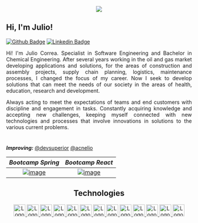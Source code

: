 <div align="center">
<image src="https://user-images.githubusercontent.com/95655712/180702478-fd6dcb4c-50dc-46b9-8bed-08ffdf647464.png">

</div>

## Hi, I'm Julio!

[![Github Badge](https://user-images.githubusercontent.com/95655712/180698186-8c6f9b0a-f5cb-4e23-b8c4-fbd2b2724059.png)](https://github.com/Jota-Erre-JR/)
[![Linkedin Badge](https://user-images.githubusercontent.com/95655712/180694025-8b30fd71-d1ad-427d-8cd6-c128fbb4c004.png)](https://www.linkedin.com/in/julio-cesar-correa/)
 
<div align="justify">
Hi! I'm Julio Correa. Specialist in Software Engineering and Bachelor in Chemical Engineering. After several years working in the oil and gas market developing applications and solutions, for the areas of construction and assembly projects, supply chain planning, logistics, maintenance processes, I changed the focus of my career. Now I seek to develop solutions that can meet the needs of our society in the areas of health, education, research and development.

Always acting to meet the expectations of teams and end customers with discipline and engagement in tasks. Constantly acquiring knowledge and accepting new challenges, keeping myself connected with new technologies and processes that involve innovations in solutions to the various current problems.
</div><h1 align="center"></h1>

 
***Improving:*** [@devsuperior](https://devsuperior.com.br/) [@acnelio](https://github.com/acenelio)

| ***Bootcamp Spring***  | ***Bootcamp React***  |
| :---: | :---: |
| [![image](https://user-images.githubusercontent.com/95655712/180681376-59b94281-84dd-4806-ade3-350adb3e61d9.png)](https://devsuperior.com.br/bootcamp-spring) |[![image](https://user-images.githubusercontent.com/95655712/180681989-4a008249-32e6-45f6-96c4-10c6d23baf08.png)](https://devsuperior.com.br/bootcamp-react) |

<h2 align="center">Technologies</h2>
<p align="center">

<a href="https://www.javascript.com/">
    <img height="32" src="https://cdn.jsdelivr.net/gh/devicons/devicon/icons/javascript/javascript-original.svg" alt="Logo do Javascript"/>
</a>
<a href="https://developer.mozilla.org/en-US/docs/Web/HTML">
    <img height="32" src="https://cdn.jsdelivr.net/gh/devicons/devicon/icons/html5/html5-original-wordmark.svg" alt="Logo do HTML"/>
</a>
<a href="https://www.w3schools.com/cssref/default.asp">
    <img height="32" src="https://cdn.jsdelivr.net/gh/devicons/devicon/icons/css3/css3-original-wordmark.svg" alt="Logo do CSS"/>
</a>
<a href="https://www.python.org/">
    <img height="32" src="https://user-images.githubusercontent.com/95655712/180702006-7e4dfa3a-08c3-40b1-bd33-823b511ca75f.png" alt="Logo do Python"/>
</a>
<a href="https://www.oracle.com/java/technologies/javase-documentation.html">
    <img height="32" src="https://cdn.jsdelivr.net/gh/devicons/devicon/icons/java/java-original.svg" alt="Logo do Java">
</a>
<a href="https://devdocs.io/c/language/do">
    <img height="32" src="https://cdn.jsdelivr.net/gh/devicons/devicon/icons/c/c-original.svg" alt="Logo da Linguagem C"/>
</a>
<a href="https://spring.io/">
    <img height="32" src="https://user-images.githubusercontent.com/95655712/180702959-c14f7ebb-b22e-411f-b971-439edfa77b74.png" alt="Logo do Spring"/>
</a>
<a href="https://www.mysql.com/">
    <img height="32" src="https://cdn.jsdelivr.net/gh/devicons/devicon/icons/mysql/mysql-original.svg" alt="Logo do MySQL">
</a>
<a href="https://www.postgresql.org/docs/14/index.html">
    <img height="32" src="https://cdn.jsdelivr.net/gh/devicons/devicon/icons/postgresql/postgresql-original.svg" alt="Logo do Postgres"/>
</a>
<a href="https://git-scm.com/">
   <img height="32" src="https://cdn.jsdelivr.net/gh/devicons/devicon/icons/git/git-original.svg" alt="Logo do Javascript"/>
</a>
<a href="https://www.kernel.org/doc/html/latest/#">
    <img height="32" src="https://cdn.jsdelivr.net/gh/devicons/devicon/icons/linux/linux-original.svg" alt="Logo do Linux">
</a>
<a href="https://docs.docker.com/get-started/overview/">
    <img height="32" src="https://cdn.jsdelivr.net/gh/devicons/devicon/icons/docker/docker-original.svg" alt="Logo do Docker">
</a>
<a href="https://pt-br.reactjs.org/">
    <img height="32" src="https://user-images.githubusercontent.com/95655712/180701754-72eeac75-0b8a-4231-ab74-953e38977626.png" alt="Logo do React">
</a>
 </p>
